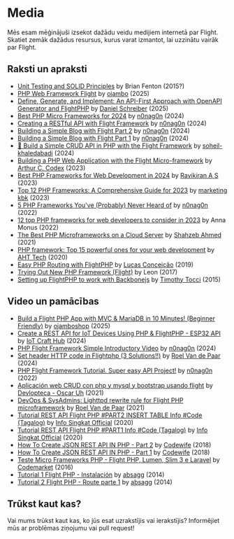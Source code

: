 # Media

Mēs esam mēģinājuši izsekot dažādu veidu medijiem internetā par Flight. Skatiet zemāk dažādus resursus, kurus varat izmantot, lai uzzinātu vairāk par Flight.

## Raksti un apraksti

- [Unit Testing and SOLID Principles](/learn/unit-testing-and-solid-principles) by Brian Fenton (2015?)
- [PHP Web Framework Flight](https://www.ojambo.com/php-web-framework-flight) by [ojambo](https://www.ojambo.com/) (2025)
- [Define, Generate, and Implement: An API-First Approach with OpenAPI Generator and FlightPHP](https://dev.to/danielsc/define-generate-and-implement-an-api-first-approach-with-openapi-generator-and-flightphp-1fb3) by [Daniel Schreiber](https://github.com/daniel-sc) (2025)
- [Best PHP Micro Frameworks for 2024](https://dev.to/n0nag0n/best-php-micro-frameworks-for-2024-19h6) by [n0nag0n](https://github.com/n0nag0n) (2024)
- [Creating a RESTful API with Flight Framework](https://dev.to/n0nag0n/creating-a-restful-api-with-flight-framework-56lj) by [n0nag0n](https://github.com/n0nag0n) (2024)
- [Building a Simple Blog with Flight Part 2](https://dev.to/n0nag0n/building-a-simple-blog-with-flight-part-2-5acb) by [n0nag0n](https://github.com/n0nag0n) (2024)
- [Building a Simple Blog with Flight Part 1](https://dev.to/n0nag0n/building-a-simple-blog-with-flight-part-1-4ap8) by [n0nag0n](https://github.com/n0nag0n) (2024)
- [🚀 Build a Simple CRUD API in PHP with the Flight Framework](https://dev.to/soheilkhaledabadi/build-a-simple-crud-api-in-php-with-the-flight-framework-5fnk) by [soheil-khaledabadi](https://dev.to/soheilkhaledabadi) (2024)
- [Building a PHP Web Application with the Flight Micro-framework](https://reintech.io/blog/building-php-web-application-flight-micro-framework) by [Arthur C. Codex](https://reintech.io/blog/author/arthur-c-codex) (2023)
- [Best PHP Frameworks for Web Development in 2024](https://www.simplilearn.com/tutorials/php-tutorial/php-framework) by [Ravikiran A S](https://www.simplilearn.com/tutorials/php-tutorial/php-framework) (2023)
- [Top 12 PHP Frameworks: A Comprehensive Guide for 2023](https://marketingkbk1.medium.com/top-12-php-frameworks-a-comprehensive-guide-for-2023-73746e49a1dd) by [marketing kbk](https://marketingkbk1.medium.com/) (2023)
- [5 PHP Frameworks You've (Probably) Never Heard of](https://dev.to/n0nag0n/5-php-frameworks-youve-probably-never-heard-of-3jc1) by [n0nag0n](https://github.com/n0nag0n) (2022)
- [12 top PHP frameworks for web developers to consider in 2023](https://raygun.com/blog/top-php-frameworks/) by Anna Monus (2022)
- [The Best PHP Microframeworks on a Cloud Server](https://www.cloudways.com/blog/php-micro-framework/) by [Shahzeb Ahmed](https://www.cloudways.com/blog/author/shahzebahmed/) (2021)
- [PHP framework: Top 15 powerful ones for your web development](https://blog.arrowhitech.com/php-framework-top-15-powerful-ones-for-your-web-development-2020/) by [AHT Tech](https://blog.arrowhitech.com/author/aht-tech/) (2020)
- [Easy PHP Routing with FlightPHP](https://lucasrconceicao.medium.com/easy-php-routing-with-flightphp-344a86a1a449) by [Lucas Conceição](https://lucasrconceicao.medium.com/) (2019)
- [Trying Out New PHP Framework (Flight)](https://scaledimages.com/post/2017-09-20-trying-out-new-php-framework-flight/) by Leon (2017)
- [Setting up FlightPHP to work with Backbonejs](https://timothytocci.com/category/flightphp/) by [Timothy Tocci](https://timothytocci.com/author/timothytocci/) (2015)

## Video un pamācības

- [Build a Flight PHP App with MVC & MariaDB in 10 Minutes! (Beginner Friendly)](https://www.youtube.com/watch?v=IsfueIUlfxI) by [ojamboshop](https://www.youtube.com/@ojamboshop) (2025)
- [Create a REST API for IoT Devices Using PHP & FlightPHP - ESP32 API](https://www.youtube.com/watch?v=VpsuaIH0EiU) by [IoT Craft Hub](https://www.youtube.com/@IoTCraftHub) (2024)
- [PHP Flight Framework Simple Introductory Video](https://www.youtube.com/watch?v=VCztp1QLC2c) by [n0nag0n](https://www.youtube.com/@n0nag0n) (2024)
- [Set header HTTP code in Flightphp (3 Solutions!!)](https://www.youtube.com/watch?v=g1i0iy3LqKo) by [Roel Van de Paar](https://www.youtube.com/@RoelVandePaar) (2024)
- [PHP Flight Framework Tutorial. Super easy API Project!](https://www.youtube.com/watch?v=46WVlj1bXH0) by [n0nag0n](https://www.youtube.com/@n0nag0n) (2022)
- [Aplicación web CRUD con php y mysql y bootstrap usando flight](https://www.youtube.com/watch?v=WC7gxan2kHU) by [Devlopteca - Oscar Uh](https://www.youtube.com/@Develoteca) (2021)
- [DevOps & SysAdmins: Lighttpd rewrite rule for Flight PHP microframework](https://www.youtube.com/watch?v=2_CVDbWKpJs) by [Roel Van de Paar](https://www.youtube.com/@RoelVandePaar) (2021)
- [Tutorial REST API Flight PHP #PART2 INSERT TABLE Info #Code (Tagalog)](https://www.youtube.com/watch?v=PpfCZc_j17w) by [Info Singkat Official](https://www.youtube.com/@InfoSingkat) (2020)
- [Tutorial REST API Flight PHP #PART1 Info #Code (Tagalog)](https://www.youtube.com/watch?v=-f1a1wIAbJo) by [Info Singkat Official](https://www.youtube.com/@InfoSingkat) (2020)
- [How To Create JSON REST API IN PHP - Part 2](https://www.youtube.com/watch?v=QmNWvdJ0-Fw) by [Codewife](https://www.youtube.com/@Codewife) (2018)
- [How To Create JSON REST API IN PHP - Part 1](https://www.youtube.com/watch?v=eyzd3orrUMs) by [Codewife](https://www.youtube.com/@Codewife) (2018)
- [Teste Micro Frameworks PHP - Flight PHP, Lumen, Slim 3 e Laravel](https://www.youtube.com/watch?v=QRL1W4ofsqE) by [Codemarket](https://www.youtube.com/@Codemarket) (2016)
- [Tutorial 1 Flight PHP - Instalación](https://www.youtube.com/watch?v=0sfsQfingB8) by [absagg](https://www.youtube.com/@absagg) (2014)
- [Tutorial 2 Flight PHP - Route parte 1](https://www.youtube.com/watch?v=Rgmxy9w1MZI) by [absagg](https://www.youtube.com/@absagg) (2014)

## Trūkst kaut kas?

Vai mums trūkst kaut kas, ko jūs esat uzrakstījis vai ierakstījis? Informējiet mūs ar problēmas ziņojumu vai pull request!